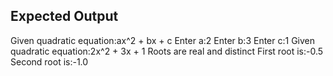 ## Expected Output
Given quadratic equation:ax^2 + bx + c
Enter a:2
Enter b:3
Enter c:1
Given quadratic equation:2x^2 + 3x + 1
Roots are real and distinct
First root is:-0.5
Second root is:-1.0
